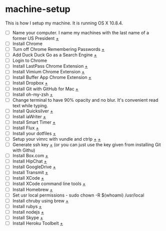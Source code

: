 # machine-setup

This is how I setup my machine. It is running OS X 10.8.4.

- [ ] Name your computer. I name my machines with the last name of a former US President [+](http://osxdaily.com/2007/02/15/changing-your-macs-computer-name/)
- [ ] Install Chrome
- [ ] Turn off Chrome Remembering Passwords [+](https://support.google.com/chrome/answer/2633237?hl=en)
- [ ] Add Duck Duck Go as a Search Engine [+](http://help.dukgo.com/customer/portal/articles/216440-chrome#manual)
- [ ] Login to Chrome
- [ ] Install LastPass Chrome Extension [+](https://chrome.google.com/webstore/detail/lastpass/hdokiejnpimakedhajhdlcegeplioahd)
- [ ] Install Vimium Chrome Extension [+](https://chrome.google.com/webstore/detail/vimium/dbepggeogbaibhgnhhndojpepiihcmeb)
- [ ] Install Buffer App Chrome Extension [+](http://bufferapp.com/extensions)
- [ ] Install Dropbox [+](https://www.dropbox.com)
- [ ] Install Git with GitHub for Mac [+](http://mac.github.com/)
- [ ] Install oh-my-zsh [+](https://github.com/robbyrussell/oh-my-zsh)
- [ ] Change terminal to have 90% opacity and no blur. It's convenient read text while typing.
- [ ] Install Quicksilver [+](http://qsapp.com/)
- [ ] Install iaWriter [+](iawriter.com)
- [ ] Install Smart Timer [+](https://itunes.apple.com/us/app/smart-timer/id436971294)
- [ ] Install Flux [+](http://justgetflux.com/)
- [ ] Install your dotfiles [+](http://blog.smalleycreative.com/tutorials/using-git-and-github-to-manage-your-dotfiles/)
- [ ] Setup your vimrc with vundle and ctrlp [+](http://www.vim.org/scripts/script.php?script_id=3458) [+](https://github.com/kien/ctrlp.vim)
- [ ] Generate ssh key [+](https://help.github.com/articles/generating-ssh-keys) (or you can just use the key given from installing Git with Githu)
- [ ] Install Box.com [+](https://www.box.com/download-box-sync/)
- [ ] Install HipChat [+](https://www.hipchat.com/)
- [ ] Install GoogleDrive [+](https://drive.google.com)
- [ ] Install Transmit [+](https://www.panic.com/transmit/)
- [ ] Install XCode [+](https://developer.apple.com/xcode/)
- [ ] Install XCode command line tools [+](http://satishgandham.com/2012/04/make-command-not-found-in-mac-osx/)
- [ ] Install Homebrew [+](http://brew.sh/)
- [ ] Set usr local permissions - sudo chown -R $(whoami) /usr/local
- [ ] Install chruby using brew [+](https://github.com/postmodern/chruby)
- [ ] Install rubys [+](https://github.com/postmodern/chruby/wiki/Ruby)
- [ ] Install nodejs [+](http://nodejs.org/)
- [ ] Install Skype [+](http://www.skype.com/en/)
- [ ] Install Heroku Toolbelt [+](https://toolbelt.heroku.com/)
